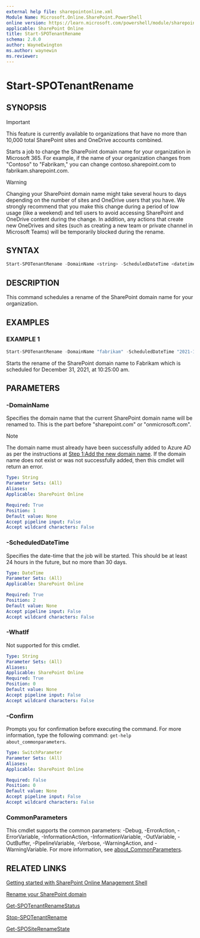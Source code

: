 ```yaml
---
external help file: sharepointonline.xml
Module Name: Microsoft.Online.SharePoint.PowerShell
online version: https://learn.microsoft.com/powershell/module/sharepoint-online/start-spotenantrename
applicable: SharePoint Online
title: Start-SPOTenantRename
schema: 2.0.0
author: WayneEwington
ms.author: waynewin
ms.reviewer:
---
```


# Start-SPOTenantRename

## SYNOPSIS

> [!IMPORTANT]
> This feature is currently available to organizations that have no more than 10,000 total SharePoint sites and OneDrive accounts combined.

Starts a job to change the SharePoint domain name for your organization in Microsoft 365. For example, if the name of your organization changes from "Contoso" to "Fabrikam," you can change contoso.sharepoint.com to fabrikam.sharepoint.com.

> [!WARNING]
> Changing your SharePoint domain name might take several hours to days depending on the number of sites and OneDrive users that you have. We strongly recommend that you make this change during a period of low usage (like a weekend) and tell users to avoid accessing SharePoint and OneDrive content during the change. In addition, any actions that create new OneDrives and sites (such as creating a new team or private channel in Microsoft Teams) will be temporarily blocked during the rename. 

## SYNTAX

```Powershell
Start-SPOTenantRename -DomainName <string> -ScheduledDateTime <datetime> [-WhatIf] [-Confirm] [<CommonParameters>]
```

## DESCRIPTION

This command schedules a rename of the SharePoint domain name for your organization.

## EXAMPLES

### EXAMPLE 1

```powershell
Start-SPOTenantRename -DomainName "fabrikam" -ScheduledDateTime "2021-12-31T10:25:00"
```

Starts the rename of the SharePoint domain name to Fabrikam which is scheduled for December 31, 2021, at 10:25:00 am.

## PARAMETERS

### -DomainName

Specifies the domain name that the current SharePoint domain name will be renamed to. This is the part before "sharepoint.com" or "onmicrosoft.com".

> [!NOTE]
> The domain name must already have been successfully added to Azure AD as per the instructions at [Step 1:Add the new domain name](https://aka.ms/SPOTenantRename#step-1-add-the-new-domain-name). If the domain name does not exist or was not successfully added, then this cmdlet will return an error.

```yaml
Type: String
Parameter Sets: (All)
Aliases:
Applicable: SharePoint Online

Required: True
Position: 1
Default value: None
Accept pipeline input: False
Accept wildcard characters: False
```

### -ScheduledDateTime

Specifies the date-time that the job will be started. This should be at least 24 hours in the future, but no more than 30 days.

```yaml
Type: DateTime
Parameter Sets: (All)
Applicable: SharePoint Online

Required: True
Position: 2
Default value: None
Accept pipeline input: False
Accept wildcard characters: False
```

### -WhatIf

Not supported for this cmdlet.

```yaml
Type: String
Parameter Sets: (All)
Aliases:
Applicable: SharePoint Online
Required: True
Position: 0
Default value: None
Accept pipeline input: False
Accept wildcard characters: False
```

### -Confirm

Prompts you for confirmation before executing the command. For more information, type the following command: `get-help about_commonparameters`.

```yaml
Type: SwitchParameter
Parameter Sets: (All)
Aliases:
Applicable: SharePoint Online

Required: False
Position: 0
Default value: None
Accept pipeline input: False
Accept wildcard characters: False
```

### CommonParameters

This cmdlet supports the common parameters: -Debug, -ErrorAction, -ErrorVariable, -InformationAction, -InformationVariable, -OutVariable, -OutBuffer, -PipelineVariable, -Verbose, -WarningAction, and -WarningVariable. For more information, see [about_CommonParameters](https://go.microsoft.com/fwlink/?LinkID=113216).

## RELATED LINKS

[Getting started with SharePoint Online Management Shell](https://learn.microsoft.com/powershell/sharepoint/sharepoint-online/connect-sharepoint-online?view=sharepoint-ps)

[Rename your SharePoint domain](https://aka.ms/SPOTenantRename)

[Get-SPOTenantRenameStatus](Get-SPOTenantRenameStatus.md)

[Stop-SPOTenantRename](Stop-SPOTenantRename.md)

[Get-SPOSiteRenameState](Get-SPOSiteRenameState.md)
